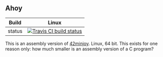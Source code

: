 Ahoy
----

Build|Linux
---|---
status|[![Travis CI build status](https://travis-ci.org/Wodan58/Ahoy.svg?branch=master)](https://travis-ci.org/Wodan58/Ahoy)

This is an assembly version of [42minjoy](https://github.com/Wodan58/42minjoy).
Linux, 64 bit. This exists for one reason only: how much smaller is an assembly
version of a C program?
